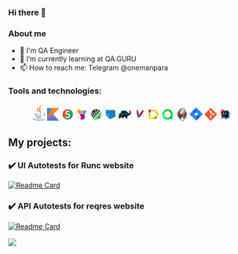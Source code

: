 ### Hi there 👋

### About me

- 💼 I'm QA Engineer
- 🌱 I’m currently learning at QA.GURU
- 📫 How to reach me: Telegram @onemanpara

### Tools and technologies:
<p  align="center">
  <code><img width="5%" title="Java" src="./images/icons/java-logo.svg"></code>
  <code><img width="5%" title="Kotlin" src="./images/icons/kotlin-logo.svg"></code>
  <code><img width="5%" title="JUnit5" src="./images/icons/junit5-logo.svg"></code>
  <code><img width="5%" title="Selenide" src="./images/icons/selenide-logo.svg"></code>
  <code><img width="5%" title="REST-Assured" src="./images/icons/rest-assured-logo.svg"></code>
  <code><img width="5%" title="Selenoid" src="./images/icons/selenoid-logo.svg"></code>
  <code><img width="5%" title="Gradle" src="./images/icons/gradle-logo.svg"></code>
  <code><img width="5%" title="Maven" src="./images/icons/maven-logo.svg"></code>
  <code><img width="5%" title="Allure Report" src="./images/icons/allure-Report-logo.svg"></code>
  <code><img width="5%" title="Allure TestOps" src="./images/icons/allure-ee-logo.svg"></code>
  <code><img width="5%" title="Jenkins" src="./images/icons/jenkins-logo.svg"></code>
  <code><img width="5%" title="Jira" src="./images/icons/jira-logo.svg"></code>
  <code><img width="5%" title="Github" src="./images/icons/git-logo.svg"></code>
  <code><img width="5%" title="IntelliJ IDEA" src="./images/icons/IDEA-logo.svg"></code>
</p>

## My projects:
### :heavy_check_mark: UI Autotests for Runc website
[![Readme Card](https://github-readme-stats.vercel.app/api/pin/?username=onemanpara&repo=runc_demo)](https://github.com/onemanpara/runc_demo)

### :heavy_check_mark: API Autotests for reqres website
[![Readme Card](https://github-readme-stats.vercel.app/api/pin/?username=onemanpara&repo=apiPartOfDiplom)](https://github.com/onemanpara/apiPartOfDiplom)

<a href="https://github.com/onemanpara/"><img align="center" src="https://github-readme-stats.vercel.app/api?username=onemanpara&show_icons=true&include_all_commits=true&theme=buefy&hide_border=true"/></a>
